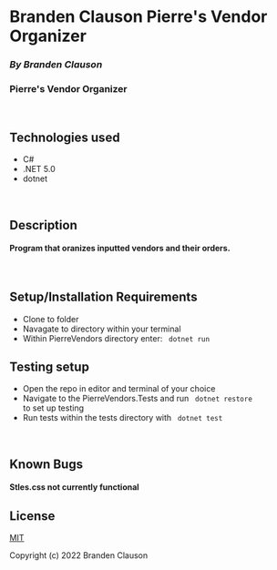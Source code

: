 
# Branden Clauson Pierre's Vendor Organizer

### ***By Branden Clauson***
### Pierre's Vendor Organizer

<p>&nbsp<p>

## **Technologies used**

* C#
* .NET 5.0
* dotnet

<p>&nbsp<p>

## **Description**

#### Program that oranizes inputted vendors and their orders.


<p>&nbsp<p>

## **Setup/Installation Requirements**
* Clone to folder
* Navagate to directory within your terminal
* Within PierreVendors directory enter: <code> dotnet run </code>

## **Testing setup**
* Open the repo in editor and terminal of your choice
* Navigate to the PierreVendors.Tests and run <code> dotnet restore </code> to set up testing
* Run tests within the tests directory with <code> dotnet test </code>

<p>&nbsp<p>

## **Known Bugs**

#### Stles.css not currently functional

## **License**

[MIT](LICENSE.txt)

Copyright (c) 2022 Branden Clauson

<p>&nbsp<p>
